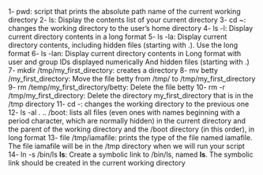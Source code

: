 1- pwd: script that prints the absolute path name of the current working directory
2- ls: Display the contents list of your current directory
3- cd ~: changes the working directory to the user’s home directory
4- ls -l: Display current directory contents in a long format
5- ls -la: Display current directory contents, including hidden files (starting with .). Use the long format
6- ls -lan: Display current directory contents in Long format with user and group IDs displayed numerically And hidden files (starting with .)
7- mkdir /tmp/my_first_directory: creates a directory
8- mv betty /my_first_directory: Move the file betty from /tmp/ to /tmp/my_first_directory
9- rm /temp/my_first_directory/betty: Delete the file betty
10- rm -r /tmp/my_first_directory: Delete the directory my_first_directory that is in the /tmp directory
11- cd -: changes the working directory to the previous one
12- ls -al . .. /boot: lists all files (even ones with names beginning with a period character, which are normally hidden) in the current directory and the parent of the working directory and the /boot directory (in this order), in long format
13- file /tmp/iamafile: prints the type of the file named iamafile. The file iamafile will be in the /tmp directory when we will run your script
14- ln -s /bin/ls __ls__: Create a symbolic link to /bin/ls, named __ls__. The symbolic link should be created in the current working directory
